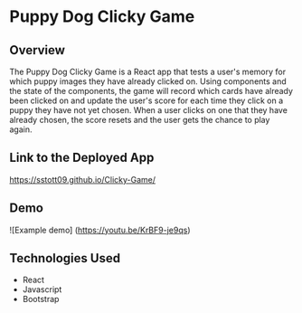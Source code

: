 # Puppy Dog Clicky Game

## Overview 
The Puppy Dog Clicky Game is a React app that tests a user's memory for which puppy images they have already clicked on. Using components and the state of the components, the game will record which cards have already been clicked on and update the user's score for each time they click on a puppy they have not yet chosen. When a user clicks on one that they have already chosen, the score resets and the user gets the chance to play again. 

## Link to the Deployed App
https://sstott09.github.io/Clicky-Game/

## Demo
![Example demo] (https://youtu.be/KrBF9-je9qs)

## Technologies Used
* React
* Javascript
* Bootstrap 